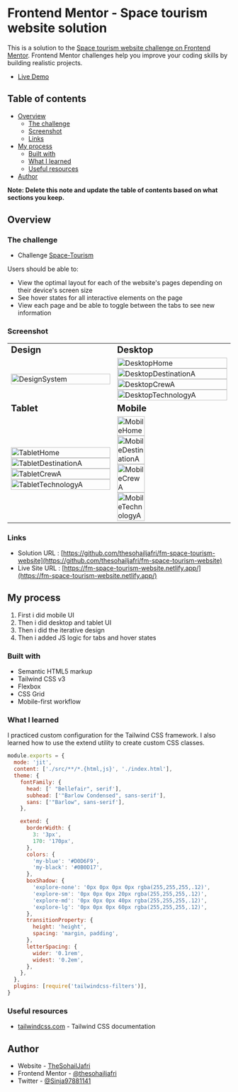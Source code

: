 # Frontend Mentor - Space tourism website solution

This is a solution to the [Space tourism website challenge on Frontend Mentor](https://www.frontendmentor.io/challenges/space-tourism-multipage-website-gRWj1URZ3). Frontend Mentor challenges help you improve your coding skills by building realistic projects.

- [Live Demo](https://fm-space-tourism-website.netlify.app/)

## Table of contents

- [Overview](#overview)
  - [The challenge](#the-challenge)
  - [Screenshot](#screenshot)
  - [Links](#links)
- [My process](#my-process)
  - [Built with](#built-with)
  - [What I learned](#what-i-learned)
  - [Useful resources](#useful-resources)
- [Author](#author)

**Note: Delete this note and update the table of contents based on what sections you keep.**

## Overview

### The challenge

- Challenge [Space-Tourism](https://www.frontendmentor.io/challenges/space-tourism-multipage-website-gRWj1URZ3)

Users should be able to:

- View the optimal layout for each of the website's pages depending on their device's screen size
- See hover states for all interactive elements on the page
- View each page and be able to toggle between the tabs to see new information

### Screenshot

<table border="0">
 <tr>
    <td><b style="font-size:20px">Design</b></td>
    <td><b style="font-size:20px">Desktop</b></td>
 </tr>
 <tr>
    <td>
		<img src="./layouts/DesignSystem.png" alt="DesignSystem" width="100%" >
</td>
    <td>
    	<img src="./layouts/DesktopHome.jpg" alt="DesktopHome" width="100%" >
    	<img src="./layouts/DesktopDestinationA.png" alt="DesktopDestinationA" width="100%" >

<img src="./layouts/DesktopCrewA.png" alt="DesktopCrewA" width="100%" >
<img src="./layouts/DesktopTechnologyA.png" alt="DesktopTechnologyA" width="100%" >
		</td>
 </tr>
  <tr>
    <td><b style="font-size:20px">Tablet</b></td>
    <td><b style="font-size:20px">Mobile</b></td>
 </tr>
 <tr>
    <td>
		<img src="./layouts/TabletHome.png" alt="TabletHome" width="100%" >
<img src="./layouts/TabletDestinationA.png" alt="TabletDestinationA" width="100%" >
<img src="./layouts/TabletCrewA.jpg" alt="TabletCrewA" width="100%" >
<img src="./layouts/TabletTechnologyA.jpg" alt="TabletTechnologyA" width="100%" >
</td>
    <td>
<img src="./layouts/MobileHome.png" alt="MobileHome" width="50%" >
<img src="./layouts/MobileDestinationA.jpg" alt="MobileDestinationA" width="50%" >
<img src="./layouts/MobileCrewA.jpg" alt="MobileCrewA" width="50%" >
<img src="./layouts/MobileTechnologyA.jpg" alt="MobileTechnologyA" width="50%" >
		</td>
 </tr>
</table>

### Links

- Solution URL : [https://github.com/thesohailjafri/fm-space-tourism-website](https://github.com/thesohailjafri/fm-space-tourism-website)
- Live Site URL : [https://fm-space-tourism-website.netlify.app/](https://fm-space-tourism-website.netlify.app/)

## My process

1. First i did mobile UI
2. Then i did desktop and tablet UI
3. Then i did the iterative design
4. Then i added JS logic for tabs and hover states

### Built with

- Semantic HTML5 markup
- Tailwind CSS v3
- Flexbox
- CSS Grid
- Mobile-first workflow

### What I learned

I practiced custom configuration for the Tailwind CSS framework. I also learned how to use the extend utility to create custom CSS classes.

```js
module.exports = {
  mode: 'jit',
  content: ['./src/**/*.{html,js}', './index.html'],
  theme: {
    fontFamily: {
      head: [' "Bellefair", serif'],
      subhead: ['"Barlow Condensed", sans-serif'],
      sans: ['"Barlow", sans-serif'],
    },

    extend: {
      borderWidth: {
        3: '3px',
        170: '170px',
      },
      colors: {
        'my-blue': '#D0D6F9',
        'my-black': '#0B0D17',
      },
      boxShadow: {
        'explore-none': '0px 0px 0px 0px rgba(255,255,255,.12)',
        'explore-sm': '0px 0px 0px 20px rgba(255,255,255,.12)',
        'explore-md': '0px 0px 0px 40px rgba(255,255,255,.12)',
        'explore-lg': '0px 0px 0px 60px rgba(255,255,255,.12)',
      },
      transitionProperty: {
        height: 'height',
        spacing: 'margin, padding',
      },
      letterSpacing: {
        wider: '0.1rem',
        widest: '0.2em',
      },
    },
  },
  plugins: [require('tailwindcss-filters')],
}
```

### Useful resources

- [tailwindcss.com](https://tailwindcss.com/) - Tailwind CSS documentation

## Author

- Website - [TheSohailJafri](https://thesohailjafri.netlify.app/)
- Frontend Mentor - [@thesohailjafri](https://www.frontendmentor.io/profile/thesohailjafri)
- Twitter - [@Sinja97881141](https://twitter.com/Sinja97881141)

